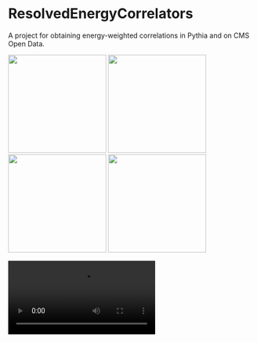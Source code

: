 # ResolvedEnergyCorrelators

A project for obtaining energy-weighted correlations in Pythia and on CMS Open Data.

<img src="output/display/w_combined_1d.png" width="200"> <img src="output/display/qcd_3particle_bullseye.png" width="200"> <img src="output/display/od_4particle_bullseye.png" width="200"> <img src="output/display/od_nonpert_density.png" width="200">



<video src="https://github.com/samcaf/output/display/RENC_Intro.mp4" width="300" />


## Table of Contents


- [Introduction](#introduction)
- [Features](#features)
- [Installation](#installation)
- [Usage](#usage)
- [Project Structure](#project-structure)
- [Contributing](#contributing)
- [License](#license)
- [Contact](#contact)


# Introduction

ResolvedEnergyCorrelators (RENCs, read "ren-sees") is a project dedicated to computing energy-weighted correlations in particle physics datasets.
It facilitates the analysis of both simulated data from Pythia and real data provided publicly by CERN (and CMS).

**Warning**

Using CMS Open Data without performing the correct experimental data analysis procedures, including unfolding, event selection, and many more, does not and cannot provide results that can be called "true experimental analyses". CERN has graciously provided public access to a tremendous amount of open particle physics datasets, including both simulated and real data, and this has facilitated a wonderful bridge between the theoretical and experimental particle physics communities; any theoretical computations involving or compared to open data must be followed by the appropriate experimental procedures before they constitute any true experimental discovery.


# Features

- **Jet Properties**:

  Basic properties of jets -- useful for testing the structure of the C++ code and for seeing how python histograms can be plotted.

- **New Angles on Energy Correlators**:

  Introduces a new parameterization for N-point Energy Correlators (ENCs) as detailed in [2410.xxxx].
            <details>
                <summary>*Pseudocode*</summary>
                <img src="output/display/enc_pseudocode.png" width="600">
            </details>



- **Energy Weighted Observable Correlators (EWOCs)**:

  Not yet included: will introduce a new type of energy correlator on non-angular observables as detailed in [24yy.xxxx].

- **Python Classes**:

  * `./plot/plotter.py` contains a python plotting class inspired by the MIT Open Data plotting format;
  * `./plot/histogram.py` contains a python histogram class with several functionalities, including:
      - integrating out variables;
      - finding sub-histograms;
      - plotting 1-, 2-, and 3-dimensional data;
  * Examples of the usage for these classes can be found, for example, in `./plot/jet_properties`.


## Project Structure
The project is organized into several directories, each serving a specific purpose:

`Makefile.inc`: Configuration file for compilation settings.

`README.md`: Project documentation.

<details>
<summary>
<code>write/</code>: Contains the main C++ source code for computing Energy Correlators:
</summary>
<ul>
<li>
  <code>new_enc/</code>: Executables for computing Projected ENCs, Resolved 3-Point ENCs, and Resolved 4-Point ENCs;
</li>
<li>
  <code>src/</code>: Core C++ source files;
</li>
<li>
  <code>utils/</code>: Utility functions and classes for data processing;
</li>
<li>
  <code>include/</code>: Header files defining interfaces and data structures;
</li>
<li>
  <code>data/</code>: Houses datasets, including the CMS 2011A Jet Primary Dataset.
</li>
</ul>
</details>

<details>
<summary>
<code>plot/</code>: Houses python tools for data visualization:
</summary>
<ul>
<li>
  <code>plotter.py</code>: Plotter class inspired by the MIT Open Data plot format.
</li>
<li>
  <code>histogram.py</code>: Contains a histogram class which is useful for plotting ENCs, testing their normalization, integrating over variables, finding sub-histograms, etc..
</li>
<li>
  <code>utils/</code>: Python utility modules.
</li>
<li>
  <code>jet_properties/</code>: Example plotting code for plotting properties of jets from different samples.
</li>
<li>
  <code>encs/</code>: Project-specific plotting code for ENCs.
</li>
</ul>
</details>

<details>
<summary>
<code>output/</code>: Contains directories for storing output data and generated figures:
</summary>
<ul>
<li>
  <code>new_encs/</code>: Output data files from C++ ENC computations.
</li>
<li>
  <code>new_enc_figures/</code>: Figures and plots generated using the tools in <code>./plot/encs</code>.
</li>
</ul>
</details>

`bin/`: Example command-line code for generating events and output.


# Installation

To install RENCs, follow these steps:

1. **Clone the Repository**
   ```
   git clone https://github.com/samcaf/ResolvedEnergyCorrelators.git
   ```

2. **Navigate to the Directory**

    ```
    cd ResolvedEnergyCorrelators
    ```

3. **Configure the Makefile**

    Before compiling the code, you'll need to edit `Makefile.inc` to set up the necessary directories:
    * Open `Makefile.inc` in your preferred text editor.
    * Modify the following variables to match the installation paths and versions on your system:
      - `SOFTWARE_DIR`
      - `PYTHIA_VERSION`
      - `FASTJET_VERSION`
      - **Note:** If you don't have Pythia or FastJet installed, you can try running the following after setting up the directories/version numbers above:
         ```
         make download_pythia
         make install_pythia
         ```
         and
         ```
         make download_fastjet
         make install_fastjet
         ```
         respectively.

4. **Compile the Code**

    Run `make` to compile all relevant C++ code, prepare output directories, download a text file containing the CMS 2011A Jet Primary Dataset (from [FastEEC](https://github.com/abudhraj/FastEEC/releases/tag/0.1)) to `write/data`, and set up a Python virtual environment
    ```
    make
    ```
    If you run into problems with the Open Data event reader, such as
    ```
    od::EventReader: Error: Input file not found.
    ```
    please check that `write/data/` contains a file called `cms_jet_run2011A.opendata.txt`, and that the address to this file on your machine is the same as the variable `cms_jets_file` in the header file `write/include/opendata_utils.h`.


# Usage

After installation, you are ready to start computing Energy-Weighted Correlations!

Note that to use the plotting tools provided in `./plot`, you will need to have access to the relevant python libraries; these are provided in the virtual environment after running `make`, and can be accessed in bash, via
```
source ./plot/venv/bin/activate
```


## Jet Properties

To generate histogram files containing jet properties (mass, transverse momentum, pseudorapidity, etc.) with the keyword `opendata_test` in the directory `./output/jet_properties/`, try running the following command:
```
./write/jet_properties --use_opendata true --n_events 100000 --nbins 100 --file_prefix opendata_test
```
You can look at/use/modify the plotting tools in `./plot/jet_properties` for some example plots of jet masses.
Additional examples, including examples for computing ENCs in Pythia, can be found in `./bin/`.


## New Angles on Energy Correlators

To generate files containing N-Point Energy Correlators (ENCs) with the keyword `opendata_test` in the directory `./output/new_encs/`, try running one of the commands below.

You can use the plotting tools in `./plot/encs`, which can be modified to produce your own versions of the plots from [2410.xxxx].
Additional examples for computing ENCs, including examples for computing ENCs in Pythia, can be found in `./bin/`.

### Projected ENCs (PENCs)

<img src="output/display/od_highN_1d.png" width="200"> <img src="output/display/w_combined_1d.png" width="200">

Generate PENCs by running:

```
./write/new_enc/2particle --use_opendata true --use_deltaR --use_pt --weights 1.0 --n_events 100000 --nbins 200 --file_prefix opendata_test
```
The weight 1.0 indicates the energy weight associated with a particle in the jet -- or the value of N-1 for the ENC. It can be replaced by any list of weights (any list of the desired values for N-1);

### Resolved 3-Point ENCs (RE3Cs)

<img src="output/display/qcd_3particle_bullseye.png" width="200"> <img src="output/display/od_newdef_density.png" width="200">

Generate RE3Cs with:

```
./write/new_enc/3particle --use_opendata true --use_deltaR --use_pt --weights 1.0 1.0 --n_events 100000 --nbins 150 --file_prefix opendata_test
```
The weights (1.0, 1.0) indicate the energy weights associated with a pair of resolved particles, and can be changed to any pair or list of pairs;

### Resolved 4-Point ENCs (RE4Cs)

<img src="output/display/od_4particle_bullseye.png" width="200"> <img src="output/display/od_4particle_bullseye-1.png" width="200">

Generate RE4Cs using:
```
./write/new_enc/4particle --use_opendata true --use_deltaR --use_pt --weights 1.0 1.0 1.0 --n_events 100000 --nbins 150 --file_prefix opendata_test
```
The weights (1.0, 1.0, 1.0) can be changed to any list of triples.



## Contributing

We welcome contributions from the community! To [contribute](https://github.com/actions/checkout/blob/main/CONTRIBUTING.md):

1. Fork the Repository

    Click on the 'Fork' button at the top right corner of the repository page.

2. Create a New Branch
    ```
    git checkout -b feature/YourFeature
    ```

3. Commit Your Changes
    ```
    git commit -m "Add your feature"
    ```

4. Push to Your Branch
    ```
    git push origin feature/YourFeature
    ```

5. Open a Pull Request

    Navigate to the original repository and click on 'New Pull Request'.


## License
This project is licensed under the MIT License - see the LICENSE file for details.


## Contact
For any questions or suggestions:

* **Email**: samuelaf@mit.edu

* **GitHub Issues**: [Issue Tracker](https://github.com/samcaf/ResolvedEnergyCorrelators/issues)
